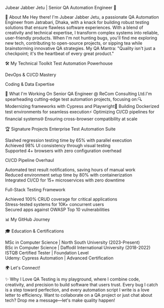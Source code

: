 Jubear Jabber Jetu | Senior QA Automation Engineer 🚀


  
  



👋 About Me
Hey there! I'm Jubear Jabber Jetu, a passionate QA Automation Engineer from Jatrabari, Dhaka, with a knack for building robust testing solutions that ensure flawless software experiences. With a blend of creativity and technical expertise, I transform complex systems into reliable, user-friendly products. When I'm not hunting bugs, you'll find me exploring new tech, contributing to open-source projects, or sipping tea while brainstorming innovative QA strategies.
My QA Mantra: "Quality isn't just a checkpoint; it's the heartbeat of every great product."

🛠️ My Technical Toolkit
Test Automation Powerhouse

DevOps & CI/CD Mastery

Coding & Data Expertise


💼 What I'm Working On
Senior QA Engineer @ ReCom Consulting Ltd.I'm spearheading cutting-edge test automation projects, focusing on:🔍 Modernizing frameworks with Cypress and Playwright🐳 Building Dockerized test environments for seamless execution⚡ Optimizing CI/CD pipelines for financial systems🌐 Ensuring cross-browser compatibility at scale  

🏆 Signature Projects
Enterprise Test Automation Suite


Slashed regression testing time by 65% with parallel execution  
Achieved 98% UI consistency through visual testing  
Supported 4+ browsers with zero configuration overhead

CI/CD Pipeline Overhaul


Automated test result notifications, saving hours of manual work  
Reduced environment setup time by 80% with containerization  
Integrated CI/CD for 15+ microservices with zero downtime

Full-Stack Testing Framework


Achieved 100% CRUD coverage for critical applications  
Stress-tested systems for 10K+ concurrent users  
Secured apps against OWASP Top 10 vulnerabilities


📊 My GitHub Journey

  
    
    
  
  
  
    
  



🎓 Education & Certifications

MSc in Computer Science | North South University (2023-Present)  
BSc in Computer Science | Daffodil International University (2018-2022)  
ISTQB Certified Tester | Foundation Level  
Udemy: Cypress Automation | Advanced Certification


🌍 Let's Connect!

  
  
  



✨ Why I Love QA
Testing is my playground, where I combine code, creativity, and precision to build software that users trust. Every bug I catch is a step toward perfection, and every automation script I write is a love letter to efficiency. Want to collaborate on a QA project or just chat about tech? Drop me a message—let's make quality happen!
